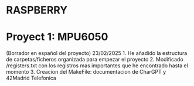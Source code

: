 # RASPBERRY
<h1>Proyect 1: MPU6050</h1>
(Borrador en español del proyecto)
23/02/2025
1. He añadido la estructura de carpetas/ficheros organizada para empezar el proyecto
2. Modificado /registers.txt con los registros mas importantes que he encontrado hasta el momento
3. Creacion del MakeFile: documentacion de CharGPT y 42Madrid Telefonica
